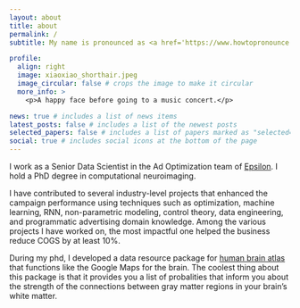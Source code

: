 ```yaml
---
layout: about
title: about
permalink: /
subtitle: My name is pronounced as <a href='https://www.howtopronounce.com/chinese/xiaoxiao-qi'>'shyow-shyow chee'</a>.

profile:
  align: right
  image: xiaoxiao_shorthair.jpeg
  image_circular: false # crops the image to make it circular
  more_info: >
    <p>A happy face before going to a music concert.</p>

news: true # includes a list of news items
latest_posts: false # includes a list of the newest posts
selected_papers: false # includes a list of papers marked as "selected={true}"
social: true # includes social icons at the bottom of the page
---
```


I work as a Senior Data Scientist in the Ad Optimization team of [Epsilon](https://www.epsilon.com/us). I hold a PhD degree in computational neuroimaging.  

I have contributed to several industry-level projects that enhanced the campaign performance using techniques such as optimization, machine learning, RNN, non-parametric modeling, control theory, data engineering, and programmatic advertising domain knowledge. Among the various projects I have worked on, the most impactful one helped the business reduce COGS by at least 10%.

During my phd, I developed a data resource package for [human brain atlas](https://www.nitrc.org/projects/iit/) that functions like the Google Maps for the brain. The coolest thing about this package is that it provides you a list of probalities that inform you about the strength of the connections between gray matter regions in your brain’s white matter.
